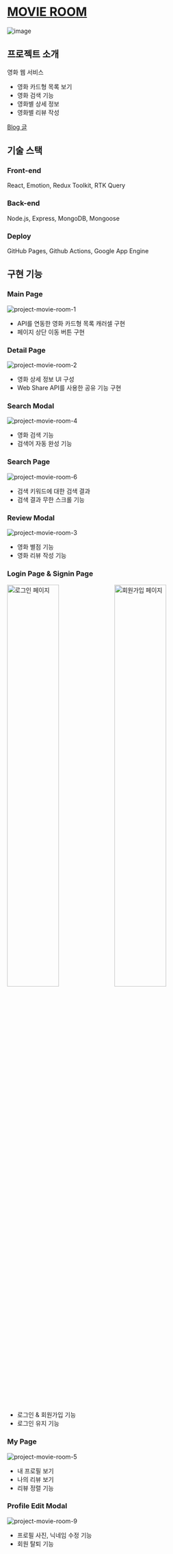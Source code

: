 # [MOVIE ROOM](https://ddd120.github.io/movie-room/)

![image](https://user-images.githubusercontent.com/74492479/218668031-b2c23a93-7c89-40a7-a09b-a17f38c4ff21.png)

## 프로젝트 소개

영화 웹 서비스

- 영화 카드형 목록 보기
- 영화 검색 기능
- 영화별 상세 정보
- 영화별 리뷰 작성

[Blog 글](https://ddd120.tistory.com/51)

## 기술 스택

### Front-end

React, Emotion, Redux Toolkit, RTK Query

### Back-end

Node.js, Express, MongoDB, Mongoose

### Deploy

GitHub Pages, Github Actions, Google App Engine

## 구현 기능

### Main Page

![project-movie-room-1](https://user-images.githubusercontent.com/74492479/218674550-b39a42d0-6910-42ea-8dd6-fc5e77d97cd3.png)

- API를 연동한 영화 카드형 목록 캐러셀 구현
- 페이지 상단 이동 버튼 구현

### Detail Page

![project-movie-room-2](https://user-images.githubusercontent.com/74492479/218675344-fc893ac7-4ec6-47b2-882d-57df6fd46a67.png)

- 영화 상세 정보 UI 구성
- Web Share API를 사용한 공유 기능 구현

### Search Modal

![project-movie-room-4](https://user-images.githubusercontent.com/74492479/218935946-68f97279-932e-4e42-b0a3-b0456091f750.png)

- 영화 검색 기능
- 검색어 자동 완성 기능

### Search Page

![project-movie-room-6](https://user-images.githubusercontent.com/74492479/218936719-161ae5b9-943a-424c-b3d4-25e57340481d.png)

- 검색 키워드에 대한 검색 결과
- 검색 결과 무한 스크롤 기능

### Review Modal

![project-movie-room-3](https://user-images.githubusercontent.com/74492479/218935003-274df831-7236-4366-ba03-bfa87f1c8020.png)

- 영화 별점 기능
- 영화 리뷰 작성 기능

### Login Page & Signin Page

<p>
<img src="https://user-images.githubusercontent.com/74492479/218938478-481070fd-3196-4cc7-aa34-ede68d9a85c3.png" 
width="49%" alt="로그인 페이지">
<img src="https://user-images.githubusercontent.com/74492479/218937465-06dffe4b-b02b-49b7-9cda-988c360e6bf6.png" 
width="49%" alt="회원가입 페이지">
</p>
 
 - 로그인 & 회원가입 기능
 - 로그인 유지 기능

### My Page

![project-movie-room-5](https://user-images.githubusercontent.com/74492479/218938840-7cf7313c-4886-4e41-a00e-e51158ecbd3b.png)

- 내 프로필 보기
- 나의 리뷰 보기
- 리뷰 정렬 기능

### Profile Edit Modal

![project-movie-room-9](https://user-images.githubusercontent.com/74492479/218939268-b57b821d-004f-4c3e-be50-527b2d36d5d2.png)

- 프로필 사진, 닉네임 수정 기능
- 회원 탈퇴 기능
